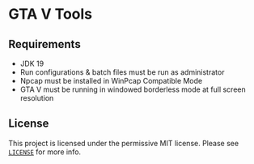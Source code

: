 # GTA V Tools

## Requirements
- JDK 19
- Run configurations & batch files must be run as administrator
- Npcap must be installed in WinPcap Compatible Mode
- GTA V must be running in windowed borderless mode at full screen resolution

## License
This project is licensed under the permissive MIT license. Please see [`LICENSE`](https://github.com/jgeramb/gta-v-tools/blob/main/LICENSE) for more info.